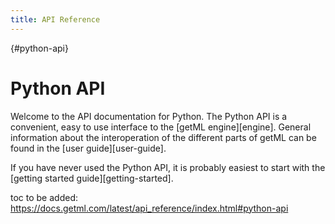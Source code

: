 ```yaml
---
title: API Reference
---
```


[](){#python-api}
# Python API

Welcome to the API documentation for Python. The Python API is a convenient,
easy to use interface to the [getML engine][engine]. General
information about the interoperation of the different parts of getML can be
found in the [user guide][user-guide].

If you have never used the Python API, it is probably easiest to start with the
[getting started guide][getting-started].

toc to be added: https://docs.getml.com/latest/api_reference/index.html#python-api


